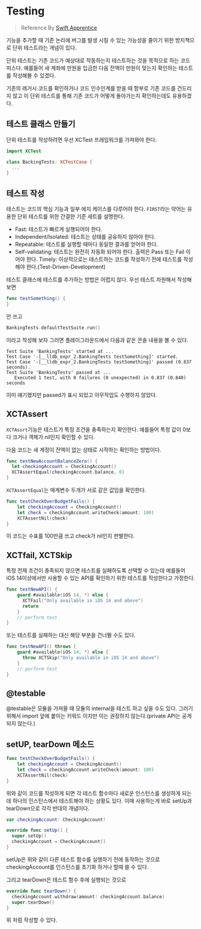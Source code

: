 # Testing

>Reference By [Swift Apprentice](https://www.aladin.co.kr/shop/wproduct.aspx?ItemId=278858382)

기능을 추가할 때 기존 논리에 버그를 발생 시킬 수 있는 가능성을 줄이기 위한 방지책으로 단위 테스트라는 개념이 있다.

단위 테스트는 기존 코드가 예상대로 작동하는지 테스트하는 것을 목적으로 하는 코드 피스다. 예를들어 새 계좌에 만원을 입금한 다음 잔액이 만원이 맞는지 확인하는 테스트를 작성해볼 수 있겠다.

기존의 레거시 코드를 확인하거나 코드 인수인계를 받을 때 함부로 기존 코드를 건드리지 않고 이 단위 테스트를 통해 기존 코드가 어떻게 돌아가는지 확인하는데도 유용하겠다.

## 테스트 클래스 만들기
단위 테스트를 작성하려면 우선 XCTest 프레임워크를 가져와야 한다.

```Swift
import XCTest

class BackingTests: XCTestCase {
  ...
}
```

## 테스트 작성
테스트는 코드의 핵심 기능과 일부 에지 케이스를 다루어야 한다. `FIRST`라는 약어는 유용한 단위 테스트를 위한 간결한 기준 세트를 설명한다.

- Fast: 테스트가 빠르게 실행되어야 한다.
- Independent/Isolated: 테스트는 상태를 공유하지 않아야 한다.
- Repeatable: 테스트를 실행할 때마다 동일한 결과를 얻어야 한다.
- Self-validating: 테스트는 완전히 자동화 되어야 한다. 출력은 Pass 또는 Fail 이어야 한다.
Timely: 이상적으로는 테스트하는 코드를 작성하기 전에 테스트를 작성해야 한다.(Test-Driven-Development)

테스트 클래스에 테스트를 추가하는 방법은 어렵지 않다. 우선 테스트 차원해서 작성해보면

```Swift
func testSomething() {
}
```
만 쓰고 

```Swift
BankingTests.defaultTestSuite.run()
```
이라고 작성해 보자 그러면 플레이그라운드에서 다음과 같은 콘솔 내용을 볼 수 있다.

```
Test Suite 'BankingTests' started at ...
Test Case '-[__lldb_expr_2.BankingTests testSomething]' started.
Test Case '-[__lldb_expr_2.BankingTests testSomething]' passed (0.837 seconds).
Test Suite 'BankingTests' passed at ...
   Executed 1 test, with 0 failures (0 unexpected) in 0.837 (0.840) seconds
```
이미 얘기했지만 passed가 표시 되었고 아무작업도 수행하지 않았다.

## XCTAssert
`XCTAssrt`기능은 테스트가 특정 조건을 충족하는지 확인한다. 예를들어 특정 값이 0보다 크거나 객체가 nil인지 확인할 수 있다.

다음 코드는 새 계정이 잔액이 없는 상태로 시작하는 확인하는 방법이다.
```Swift
func testNewAccountBalanceZero() {
  let checkingAccount = CheckingAccount()
  XCTAssertEqual(checkingAccount.balance, 0)
}
```
`XCTAssertEqual`는 매게변수 두개가 서로 같은 값임을 확인한다.

```Swift
func testCheckOverBudgetFails() {
    let checkingAccount = CheckingAccount()
    let check = checkingAccount.writeCheck(amount: 100)
    XCTAssertNil(check)
}
```
이 코드는 수표를 100만큼 쓰고 check가 nil인지 판별한다.

## XCTfail, XCTSkip
특정 전제 조건이 충족되지 않으면 테스트를 실패하도록 선택할 수 있는데 예를들어 iOS 14이상에서만 사용할 수 있는 API를 확인하기 위한 테스트를 작성한다고 가정한다.
```Swift
func testNewAPI() {
    guard #available(iOS 14, *) else {
      XCTFail("Only available in iOS 14 and above")
      return
    }
    // perform test
}
```
또는 테스트를 실패하는 대신 해당 부분을 건너뛸 수도 있다.
```Swift
func testNewAPI() throws {
    guard #available(iOS 14, *) else {
      throw XCTSkip("Only available in iOS 14 and above")
    }
    // perform test
}
```

## @testable
@testable은 모듈을 가져올 때 모듈의 internal을  테스트 하고 싶을 수도 있다. 그러기 위해서 import 앞에 붙이는 키워드 이지만 이는 권장하지 않는다.(private API는 공개되지 않는다.)

## setUP, tearDown 메소드
```Swift
func testCheckOverBudgetFails() {
    let checkingAccount = CheckingAccount()
    let check = checkingAccount.writeCheck(amount: 100)
    XCTAssertNil(check)
}
```
위와 같이 코드를 작성하게 되면 각 테스트 함수마다 새로운 인스턴스를 생성하게 되는데 하나의 인스턴스에서 테스트해야 하는 상황도 있다. 이때 사용하는게 바로 setUp과 tearDown으로 각각 반대의 개념이다.

```Swift
var checkingAccount: CheckingAccount!

override func setUp() {
  super.setUp()
  checkingAccount = CheckingAccount()
}
```
setUp은 위와 같이 다른 테스트 함수를 실행하기 전에 동작하는 것으로 checkingAccount를 인스턴스를 초기화 하거나 할때 쓸 수 있다.

그리고 tearDown은 테스트 함수 후에 실행되는 것으로
```Swift
override func tearDown() {
  checkingAccount.withdraw(amount: checkingAccount.balance)
  super.tearDown()
}
```
위 처럼 작성할 수 있다.
